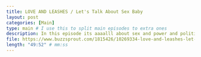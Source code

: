 ```yaml
---
title: LOVE AND LEASHES / Let's Talk About Sex Baby
layout: post
categories: [Main]
type: main # I use this to split main episodes to extra ones
description: In this episode its aaaalll about sex and power and politics and BDSM and Michel Foucault and Silvia Federici and witches and capitalism and soooo many other things Celi and Maksu are discussing the very hot BDSM romantic comedy Love and Leashes and are discussing the political significance of sex in a Western and also Korean context. Now get your whips ready, youre in for a ride. Enjoy everyone Books Silvia Federici Caliban and the Witch (MUST READ)PS this is definitely anexplicit episode
file: https://www.buzzsprout.com/1815426/10269334-love-and-leashes-let-s-talk-about-sex-baby-aaaand-politics.mp3 #Link to your .mp3 file
length: "49:52" # mm:ss
---
```

